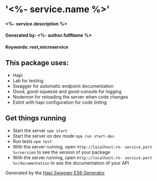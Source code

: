 # '<%- service.name %>'
#### <%- service.description %>
#### Generated by: <%- author.fullName %>
#### Keywords: rest,microservice

## This package uses:

* Hapi
* Lab for testing
* Swagger for automatic endpoint documentation
* Good, good-squeeze and good-console for logging
* Nodemon for reloading the server when code changes
* Eslint with hapi configuration for code linting

## Get things running

* Start the server `npm start`
* Start the server on dev mode `npm run start-dev` 
* Run tests `npm test`
* With the server running, open `http://localhost:<%- service.port %>/version` to see the version of your package
* With the server running, open `http://localhost:<%- service.port %>/documentation` to see the documentation of your API

Generated by the [Hapi Swagger ES6 Generator](https://github.com/danielo515/generator-hapi-swagger-es6)
